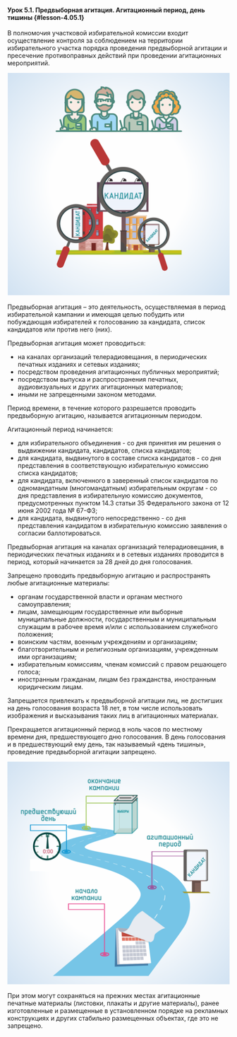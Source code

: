 #### Урок 5.1. Предвыборная агитация. Агитационный период, день тишины {#lesson-4.05.1}

В полномочия участковой избирательной комиссии входит осуществление контроля за соблюдением на территории избирательного участка порядка проведения предвыборной агитации и пресечение противоправных действий при проведении агитационных мероприятий.

![Рисунок 5.1.1. Члены участковой избирательной комиссии осуществляют контроль за проведением предвыборной агитации на избирательном участке  ](./4.05.1.1.svg)

Предвыборная агитация – это деятельность, осуществляемая в период избирательной кампании и имеющая целью побудить или побуждающая избирателей к голосованию за кандидата, список кандидатов или против него (них).

Предвыборная агитация может проводиться:
- на каналах организаций телерадиовещания, в периодических печатных изданиях и сетевых изданиях;
- посредством проведения агитационных публичных мероприятий;
- посредством выпуска и распространения печатных, аудиовизуальных и других агитационных материалов;
- иными не запрещенными законом методами.

Период времени, в течение которого разрешается проводить предвыборную агитацию, называется агитационным периодом.

Агитационный период начинается:

- для избирательного объединения - со дня принятия им решения о выдвижении кандидата, кандидатов, списка кандидатов;
- для кандидата, выдвинутого в составе списка кандидатов - со дня представления в соответствующую избирательную комиссию списка кандидатов;
- для кандидата, включенного в заверенный список кандидатов по одномандатным (многомандатным) избирательным округам - со дня представления в избирательную комиссию документов, предусмотренных пунктом 14.3 статьи 35 Федерального закона от 12 июня 2002 года № 67-ФЗ;
- для кандидата, выдвинутого непосредственно - со дня представления кандидатом в избирательную комиссию заявления о согласии баллотироваться.

Предвыборная агитация на каналах организаций телерадиовещания, в периодических печатных изданиях и в сетевых изданиях проводится в период, который начинается за 28 дней до дня голосования.

Запрещено проводить предвыборную агитацию и распространять любые агитационные материалы:

- органам государственной власти и органам местного самоуправления;
- лицам, замещающим государственные или выборные муниципальные должности, государственным и муниципальным служащим в рабочее время и/или с использованием служебного положения;
- воинским частям, военным учреждениям и организациям;
- благотворительным и религиозным организациям, учрежденным ими организациям;
- избирательным комиссиям, членам комиссий с правом решающего голоса;
- иностранным гражданам, лицам без гражданства, иностранным юридическим лицам.

Запрещается привлекать к предвыборной агитации лиц, не достигших на день голосования возраста 18 лет, в том числе использовать изображения и высказывания таких лиц в агитационных материалах.

Прекращается агитационный период в ноль часов по местному времени дня, предшествующего дню голосования. В день голосования и в предшествующий ему день, так называемый «день тишины», проведение предвыборной агитации запрещено.

![Рисунок 5.1.2. Предвыборную агитацию разрешено проводить со дня выдвижения до "дня тишины" ](./4.05.1.2.svg)

При этом могут сохраняться на прежних местах агитационные печатные материалы (листовки, плакаты и другие материалы), ранее изготовленные и размещенные в установленном порядке на рекламных конструкциях и других стабильно размещенных объектах, где это не запрещено.

